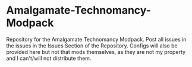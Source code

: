 Amalgamate-Technomancy-Modpack
==============================

Repository for the Amalgamate Technomancy Modpack. Post all issues in the issues in the Issues Section of the Repository.
Configs will also be provided here but not that mods themselves, as they are not my property and I can't/will not distribute them.
